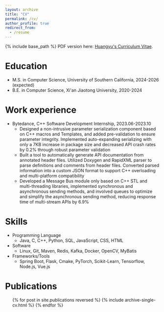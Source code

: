 ```yaml
---
layout: archive
title: "CV"
permalink: /cv/
author_profile: true
redirect_from:
  - /resume
---
```


{% include base_path %}
PDF version here: [Huangyu's Curriculum Vitae](../files/Curriculum_Vitae.pdf).

Education
======
* M.S. in Computer Science, University of Southern California, 2024-2026 (expected)
* B.E. in Computer Science, Xi'an Jiaotong University, 2020-2024

Work experience
======
* Bytedance, C++ Software Development Internship, 2023.06-2023.10
  * Designed a non-intrusive parameter serialization component based on C++ macros and Templates, and added pre-validation to ensure parameter integrity. Implemented auto-expanding serializing with only a 7KB increase in package size and decreased API crash rates by 0.2% through robust parameter validation
  * Built a tool to automatically generate API documentation from annotated header files. Utilized Doxygen and RapidXML parser to parse definitions and comments from header files. Converted parsed information into a custom JSON format to support C++ overloading and multi-platform compatibility
  * Developed a Message Bus module only based on C++ STL and multi-threading libraries, implemented synchronous and asynchronous sending methods, and involved queues to optimize and simplify the asynchronous sending method, reducing response time of multi-stream APIs by 6.9%
  
Skills
======
* Programming Language
  * Java, C, C++, Python, SQL, JavaScript, CSS, HTML
* Software
  * Linux, Git, Maven, Redis, Kafka, Docker, OpenCV, MyBatis
* Frameworks/Tools
  * Spring Boot, Flask, Cmake, PyTorch, Scikit-Learn, Tensorflow, Node.js, Vue.js

Publications
======
  <ul>{% for post in site.publications reversed %}
    {% include archive-single-cv.html %}
  {% endfor %}</ul>